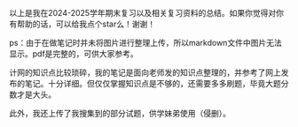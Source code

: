 以上是我在2024-2025学年期末复习以及相关复习资料的总结。如果你觉得对你有帮助的话，可以给我点个star么！谢谢！

ps：由于在做笔记时并未将图片进行整理上传，所以markdown文件中图片无法显示。pdf是完整的，可供大家参考。

计网的知识点比较琐碎，我的笔记是面向老师发的知识点整理的，并参考了网上发布的笔记。十分详细。但仅仅掌握知识点是不够的，还需要多多刷题，毕竟大题分数才是大头。

此外，我还上传了我搜集到的部分试题，供学妹弟使用（侵删）。